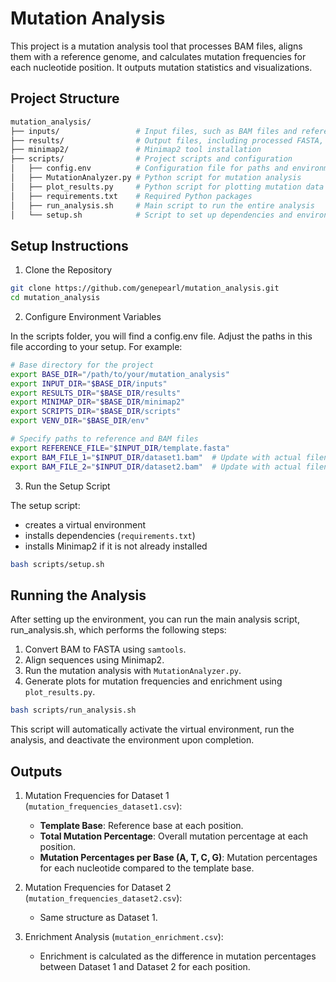 # Mutation Analysis

This project is a mutation analysis tool that processes BAM files, aligns them with a reference genome, and calculates mutation frequencies for each nucleotide position. It outputs mutation statistics and visualizations.

## Project Structure
```bash
mutation_analysis/
├── inputs/                 # Input files, such as BAM files and reference FASTA
├── results/                # Output files, including processed FASTA, SAM files, and analysis results
├── minimap2/               # Minimap2 tool installation
├── scripts/                # Project scripts and configuration
│   ├── config.env          # Configuration file for paths and environment variables
│   ├── MutationAnalyzer.py # Python script for mutation analysis
│   ├── plot_results.py     # Python script for plotting mutation data
│   ├── requirements.txt    # Required Python packages
│   ├── run_analysis.sh     # Main script to run the entire analysis
│   └── setup.sh            # Script to set up dependencies and environment
```
## Setup Instructions
1. Clone the Repository
```bash
git clone https://github.com/genepearl/mutation_analysis.git
cd mutation_analysis
```
2. Configure Environment Variables

In the scripts folder, you will find a config.env file. Adjust the paths in this file according to your setup. For example:
```bash
# Base directory for the project
export BASE_DIR="/path/to/your/mutation_analysis"
export INPUT_DIR="$BASE_DIR/inputs"
export RESULTS_DIR="$BASE_DIR/results"
export MINIMAP_DIR="$BASE_DIR/minimap2"
export SCRIPTS_DIR="$BASE_DIR/scripts"
export VENV_DIR="$BASE_DIR/env"

# Specify paths to reference and BAM files
export REFERENCE_FILE="$INPUT_DIR/template.fasta"
export BAM_FILE_1="$INPUT_DIR/dataset1.bam"  # Update with actual filename
export BAM_FILE_2="$INPUT_DIR/dataset2.bam"  # Update with actual filename
```

3. Run the Setup Script

The setup script:

  - creates a virtual environment
  - installs dependencies (`requirements.txt`)
  - installs Minimap2 if it is not already installed
    
```bash
bash scripts/setup.sh
```
## Running the Analysis
After setting up the environment, you can run the main analysis script, run_analysis.sh, which performs the following steps:

1. Convert BAM to FASTA using `samtools`.
2. Align sequences using Minimap2.
3. Run the mutation analysis with `MutationAnalyzer.py`.
4. Generate plots for mutation frequencies and enrichment using `plot_results.py`.
```bash
bash scripts/run_analysis.sh
```
This script will automatically activate the virtual environment, run the analysis, and deactivate the environment upon completion.

## Outputs
1. Mutation Frequencies for Dataset 1 (`mutation_frequencies_dataset1.csv`):

   - **Template Base**: Reference base at each position.
   - **Total Mutation Percentage**: Overall mutation percentage at each position.
   - **Mutation Percentages per Base (A, T, C, G)**: Mutation percentages for each nucleotide compared to the template base.

2. Mutation Frequencies for Dataset 2 (`mutation_frequencies_dataset2.csv`):

   - Same structure as Dataset 1.

3. Enrichment Analysis (`mutation_enrichment.csv`):

   - Enrichment is calculated as the difference in mutation percentages between Dataset 1 and Dataset 2 for each position.
